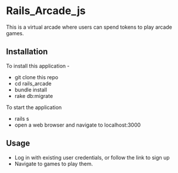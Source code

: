 # Rails_Arcade_js

This is a virtual arcade where users can spend tokens to play arcade games.

## Installation

To install this application - 
- git clone this repo
- cd rails_arcade
- bundle install
- rake db:migrate

To start the application
- rails s
- open a web browser and navigate to localhost:3000

## Usage

- Log in with existing user credentials, or follow the link to sign up
- Navigate to games to play them.

